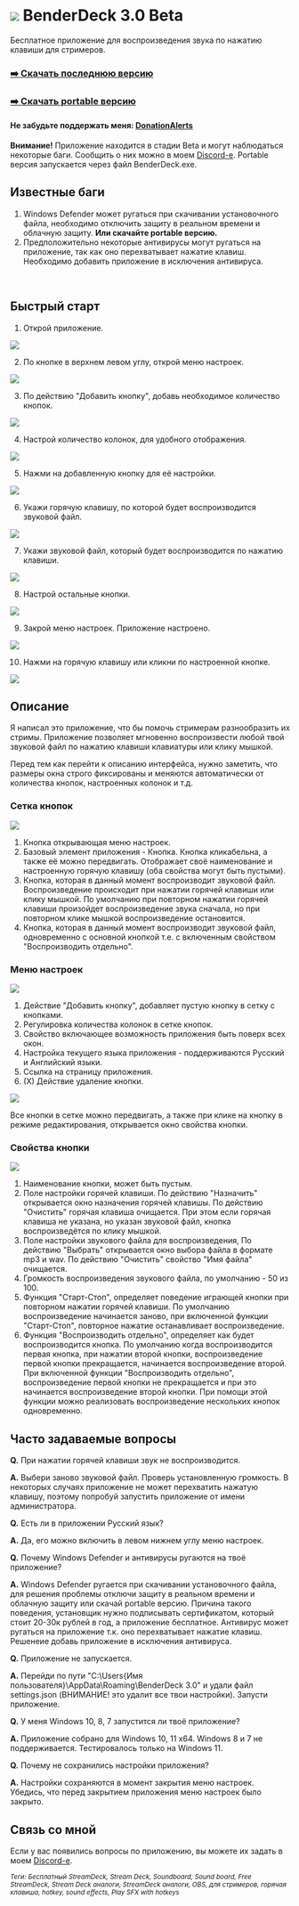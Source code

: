 # ![](/Screenshots/Square44x44Logo.altform-lightunplated_targetsize-32.png) BenderDeck 3.0 Beta
Бесплатное приложение для воспроизведения звука по нажатию клавиши для стримеров.
### [:arrow_right: Скачать последнюю версию](https://github.com/PavlikBender/BenderDeck/releases/download/v3.0/BenderDeckSetup.msi)
### [:arrow_right: Скачать portable версию](https://github.com/PavlikBender/BenderDeck/releases/download/v3.0/BenderDeck.3.0.Portable.zip)
#### Не забудьте поддержать меня: [DonationAlerts](https://www.donationalerts.com/r/pavlikbender) 

**Внимание!** Приложение находится в стадии Beta и могут наблюдаться некоторые баги. Сообщить о них можно в моем [Discord-е](https://discord.com/invite/gaVrv6k).
Portable версия запускается через файл BenderDeck.exe.
## Известные баги
1. Windows Defender может ругаться при скачивании установочного файла, необходимо отключить защиту в реальном времени и облачную защиту. **Или скачайте portable версию.**
2. Предположительно некоторые антивирусы могут ругаться на приложение, так как оно перехватывает нажатие клавиш. Необходимо добавить приложение в исключения антивируса.

&nbsp;
## Быстрый старт
1. Открой приложение.

![](/Screenshots/1.png)

2. По кнопке в верхнем левом углу, открой меню настроек.

![](/Screenshots/2.png)

3. По действию "Добавить кнопку", добавь необходимое количество кнопок.

![](/Screenshots/3.png)

4. Настрой количество колонок, для удобного отображения.

![](/Screenshots/4.png)

5. Нажми на добавленную кнопку для её настройки.

![](/Screenshots/5.png)

6. Укажи горячую клавишу, по которой будет воспроизводится звуковой файл.

![](/Screenshots/6.png)

7. Укажи звуковой файл, который будет воспроизводится по нажатию клавиши.

![](/Screenshots/7.png)

8. Настрой остальные кнопки.

![](/Screenshots/8.png)

9. Закрой меню настроек. Приложение настроено.

![](/Screenshots/9.png)

10. Нажми на горячую клавишу или кликни по настроенной кнопке.

![](/Screenshots/10.png)

## Описание

Я написал это приложение, что бы помочь стримерам разнообразить их стримы.
Приложение позволяет мгновенно воспроизвести любой твой звуковой файл по нажатию клавиши клавиатуры или клику мышкой.

Перед тем как перейти к описанию интерфейса, нужно заметить, что размеры окна строго фиксированы и меняются автоматически от количества кнопок, настроенных колонок и т.д.

### Сетка кнопок
![](/Screenshots/D1.png)

1. Кнопка открывающая меню настроек.
2. Базовый элемент приложения - Кнопка. Кнопка кликабельна, а также её можно передвигать. Отображает своё наименование и настроенную горячую клавишу (оба свойства могут быть пустыми). 
3. Кнопка, которая в данный момент воспроизводит звуковой файл. Воспроизведение происходит при нажатии горячей клавиши или клику мышкой.
По умолчанию при повторном нажатии горячей клавиши произойдет воспроизведение звука сначала, но при повторном клике мышкой воспроизведение остановится.
5. Кнопка, которая в данный момент воспроизводит звуковой файл, одновременно с основной кнопкой т.е. с включенным свойством "Воспроизводить отдельно".

### Меню настроек
![](/Screenshots/D2.png)

1. Действие "Добавить кнопку", добавляет пустую кнопку в сетку с кнопками.
2. Регулировка количества колонок в сетке кнопок.
3. Свойство включающее возможность приложения быть поверх всех окон.
4. Настройка текущего языка приложения - поддерживаются Русский и Английский языки.
5. Ссылка на страницу приложения.
6. (X) Действие удаление кнопки.

![](/Screenshots/D4.png)

Все кнопки в сетке можно передвигать, а также при клике на кнопку в режиме редактирования, открывается окно свойства кнопки.

### Свойства кнопки
![](/Screenshots/D3.png)

1. Наименование кнопки, может быть пустым.
2. Поле настройки горячей клавиши. По действию "Назначить" открывается окно назначения горячей клавишы. По действию "Очистить" горячая клавиша очищается.
При этом если горячая клавиша не указана, но указан звуковой файл, кнопка воспроизведётся по клику мышкой.
4. Поле настройки звукового файла для воспроизведения, По действию "Выбрать" открывается окно выбора файла в формате mp3 и wav. По действию "Очистить" свойство "Имя файла" очищается.
5. Громкость воспроизведения звукового файла, по умолчанию - 50 из 100.
6. Функция "Старт-Стоп", определяет поведение играющей кнопки при повторном нажатии горячей клавиши. По умолчанию воспроизведение начинается заново, при включенной функции "Старт-Стоп", повторное нажатие останавливает воспроизведение.
7. Функция "Воспроизводить отдельно", определяет как будет воспроизводится кнопка. По умолчанию когда воспроизводится первая кнопка, при нажатии второй кнопки, воспроизведение первой кнопки прекращается, начинается воспроизведение второй.
При включенной функции "Воспроизводить отдельно", воспроизведение первой кнопки не прекращается и при это начинается воспроизведение второй кнопки. При помощи этой функции можно реализовать воспроизведение нескольких кнопок одновременно.

## Часто задаваемые вопросы

**Q.** При нажатии горячей клавиши звук не воспроизводится.

**A.** Выбери заново звуковой файл. Проверь установленную громкость. В некоторых случаях приложение не может перехватить нажатую клавишу, поэтому попробуй запустить приложение от имени администратора.

**Q.** Есть ли в приложении Русский язык?

**A.** Да, его можно включить в левом нижнем углу меню настроек.

**Q.** Почему Windows Defender и антивирусы ругаются на твоё приложение?

**A.** Windows Defender ругается при скачивании установочного файла, для решения проблемы отключи защиту в реальном времени и облачную защиту или скачай portable версию. Причина такого поведения, установщик нужно подписывать сертификатом, который стоит 20-30к рублей в год, а приложение бесплатное. 
Антивирус может ругаться на приложение т.к. оно перехватывает нажатие клавиш. Решенеие добавь приложение в исключения антивируса.

**Q.** Приложение не запускается.

**A.** Перейди по пути "C:\Users\{Имя пользователя}\AppData\Roaming\BenderDeck 3.0" и удали файл settings.json (ВНИМАНИЕ! это удалит все твои настройки). Запусти приложение.

**Q.** У меня Windows 10, 8, 7 запустится ли твоё приложение?

**A.** Приложение собрано для Windows 10, 11 x64. Windows 8 и 7 не поддерживается. Тестировалось только на Windows 11.

**Q.** Почему не сохранились настройки приложения?

**A.** Настройки сохраняются в момент закрытия меню настроек. Убедись, что перед закрытием приложения меню настроек было закрыто.


## Связь со мной
Если у вас появились вопросы по приложению, вы можете их задать в моем [Discord-е](https://discord.com/invite/gaVrv6k).

<sub>*Теги: Бесплатный StreamDeck, Stream Deck, Soundboard, Sound board, Free StreamDeck, Stream Deck аналоги, StreamDeck аналоги, OBS, для стримеров, горячая клавиша, hotkey, sound effects, Play SFX with hotkeys*</sub>
